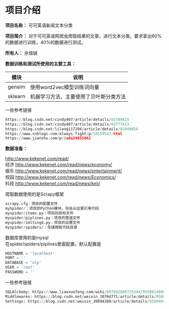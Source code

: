 项目介绍
=================

**项目名称：** 可可英语新闻文本分类

**项目简介：** 对于可可英语网爬虫爬取结果的文章，进行文本分类。要求拿出60%的数据进行训练，40%的数据进行测试。  

**所有人：** 余煊铖

**数据训练和测试所使用的主要工具：**  

|  模块   | 说明  |
|  ----  | ----  |
| gensim  | 使用word2vec模型训练词向量 |
| sklearn  | 机器学习方法，主要使用了贝叶斯分类方法 |  

一些参考链接
``` python
https://blog.csdn.net/cindy407/article/details/93789415  
https://blog.csdn.net/cindy407/article/details/93777413 
https://blog.csdn.net/lilong117194/article/details/82849054  
https://www.cnblogs.com/always-fight/p/10159547.html 
https://www.jianshu.com/p/6ada34655862 
```

**数据准备：**   

http://www.kekenet.com/read/  
经济
http://www.kekenet.com/read/news/economy/  
娱乐
http://www.kekenet.com/read/news/entertainment/  
校园
http://www.kekenet.com/read/news/Economics/  
科技
http://www.kekenet.com/read/news/keji/

爬取数据使用的是Scrapy框架  
``` python
scrapy.cfg：项目的配置文件
mySpider/：项目的Python模块，将会从这里引用代码
myspider/items.py：项目的目标文件
myspider/piplines.py：项目的管道文件
myspider/settingd.py：项目的设置文件
myspider/spiders/：存储爬取代码目录
```

数据库使用的是mysql  
在spider/spiders/piplines里面配置，默认配置是
``` python
HOSTNAME = 'localhost'
PORT = ''
DATABASE = 'nlp'
USER = 'root'
PASSWORD = ''
```

一些参考链接
``` python
SQLAlchemy: https://www.liaoxuefeng.com/wiki/897692888725344/955081460091040  
Middlewares: https://blog.csdn.net/weixin_30764771/article/details/95004989  
Settings: https://blog.csdn.net/weixin_30894389/article/details/95004944  
```
